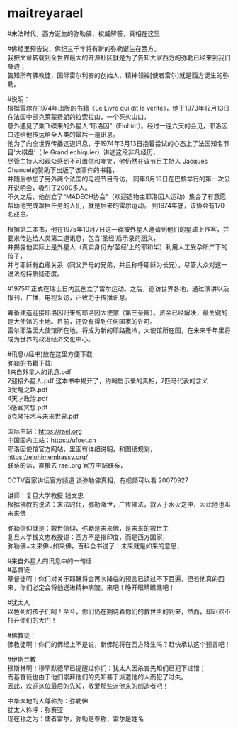 # maitreyarael  
#末法时代，西方诞生的弥勒佛，权威解答，真相在这里  

#佛经里预告说，佛纪三千年将有新的弥勒诞生在西方。  
我把文章转载到全世界最大的开源社区就是为了告知大家西方的弥勒已经来到我们身边；  
告知所有佛教徒，国际雷尔利安的创始人，精神领袖[使者雷尔]就是西方诞生的弥勒。  

#说明：  
根据雷尔在1974年出版的书籍《Le Livre qui dit la vérité》，他于1973年12月13日在法国中部克莱蒙费朗的拉索拉山，一个死火山口，  
意外遇见了乘飞碟来的外星人“耶洛因”（Elohim）。经过一连六天的会见，耶洛因口述给他传达给全人类的最后一道讯息。  
他为了向全世界传播这道讯息，于1974年3月13日抱着尝试的心态上了法国知名节目‘大棋盘’（ le Grand echiquier）讲述这段非凡经历，  
尽管主持人和观众感到不可置信和嘲笑，他仍然在该节目主持人 Jacques Chancel的赞助下出版了该事件的书籍，  
并随后参加了另外两个法国的电视节目专访， 同年9月19日在巴黎举行的第一次公开说明会，吸引了2000多人。   
不久之后，他创立了“MADECH协会”（欢迎造物主耶洛因人运动）集合了有意愿帮助他完成艰巨任务的人们，就是后来的雷尔运动。 到1974年底，该协会有170名成员。  

根据第二本书，他在1975年10月7日这一晚被外星人邀请到他们的星球上作客，并要求传达给人类第二道讯息，包含‘圣经’启示录的涵义，  
并揭露他实际上是外星人（真实身份为‘圣经’上的耶和华）利用人工受孕所产下的孩子，  
并与耶稣有血缘关系（同父异母的兄弟，并且称呼耶稣为长兄），尽管大众对这一说法抱持质疑态度。  

#1975年正式在瑞士日内瓦创立了雷尔运动。之后，巡访世界各地，通过演讲以及报刊，广播，电视采访，正致力于传播讯息。  

筹备建造迎接耶洛因归来的耶洛因大使馆（第三圣殿）。资金已经解决，最关键的是大使馆的土地。目前，还没有得到任何国家的许可。  
雷尔耶洛因大使馆所在地，将成为新的耶路撒冷，大使馆所在国，在未来千年里将成为世界的政治经济文化中心。  

#讯息(/经书)放在这里方便下载  
弥勒的书籍下载:  
1来自外星人的讯息.pdf  
2迎接外星人.pdf  这本书中揭开了，约翰启示录的真相，7匹马代表的含义  
3觉醒之路.pdf  
4天才政治.pdf  
5感官冥想.pdf  
6克隆技术与未来世界.pdf  
  
国际主站：https://rael.org  
中国国内主站：https://ufoet.cn  
耶洛因使馆官方网站，里面有详细说明，和图纸规划，https://elohimembassy.org/  
联系的话，直接去 rael.org 官方主站联系，  


CCTV百家讲坛官方频道 谈弥勒佛真相，有视频可以看 20070927  

讲师：复旦大学教授 钱文忠  
根据佛教的说法：末法时代，弥勒降世，广传佛法，救人于水火之中，因此他也叫未来佛  

弥勒信仰就是：救世信仰，弥勒是未来佛，是未来的救世主  
复旦大学钱文忠教授讲：西方不是指印度，而是西方国家，  
弥勒佛=未来佛=如来佛，百科全书说了：未来就是如来的意思，  


#来自外星人的讯息中的一句话  
#基督徒：  
基督徒呵！你们对关于耶稣将会再次降临的预言已读过不下百遍，但若他真的回来，你们必定会将他送进精神病院。来吧！睁开眼睛瞧瞧吧！  

#犹太人：  
以色列的孩子们呵！至今，你们仍在期待着你们的救世主的到来，然而，却迟迟不打开你们的大门！  

#佛教徒：  
佛教徒啊！你们的佛经上不是说，新佛陀将在西方降生吗？赶快承认这个预言吧！  

#伊斯兰教  
穆斯林啊！穆罕默德早已提醒过你们：犹太人因杀害先知们已犯下过错；  
而基督徒也由于他们崇拜他们的先知甚于派遣他的人而犯了过失。  
因此，欢迎这位最后的先知，敬爱那些派他来的创造者吧！  

中华大地的人尊称为：弥勒佛  
犹太人称呼：弥赛亚  
现在称之为：使者雷尔，弥勒是尊称，雷尔是姓名  
